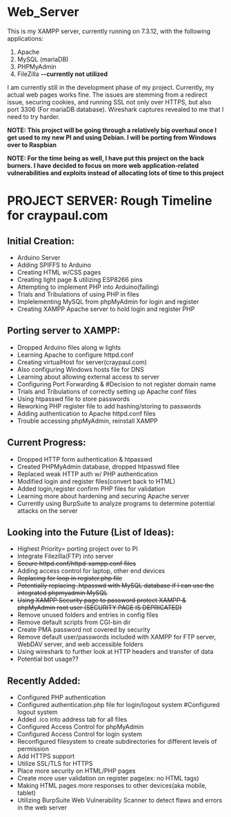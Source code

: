 # Web_Server
This is my XAMPP server, currently running on 7.3.12, with the following applications: 
1. Apache 
2. MySQL (mariaDB) 
3. PHPMyAdmin 
4. FileZilla **--currently not utilized**

I am currently still in the development phase of my project. Currently, my actual web pages works fine. The issues are stemming from a 
redirect issue, securing cookies, and running SSL not only over HTTPS, but also port 3306 (For mariaDB database). Wireshark captures revealed to me that I need to try harder.

**NOTE: This project will be going through a relatively big overhaul once I get used to my new PI and using Debian. I will be porting from Windows over to Raspbian**

**NOTE: For the time being as well, I have put this project on the back burners. I have decided to focus on more web application-related vulnerabilities and exploits instead of allocating lots of time to this project**

# PROJECT SERVER: Rough Timeline for craypaul.com
## Initial Creation: 
- Arduino Server 
- Adding SPIFFS to Arduino 
- Creating HTML w/CSS pages 
- Creating light page & utilizing ESP8266 pins 
- Attempting to implement PHP into Arduino(failing) 
- Trials and Tribulations of using PHP in files 
- Implelementing MySQL from phpMyAdmin for login and register 
- Creating XAMPP Apache server to hold login and register PHP

## Porting server to XAMPP:
- Dropped Arduino files along w lights 
- Learning Apache to configure httpd.conf 
- Creating virtualHost for server(craypaul.com) 
- Also configuring Windows hosts file for DNS 
- Learning about allowing external access to server 
- Configuring Port Forwarding & #Decision to not register domain name 
- Trials and Tribulations of correctly setting up Apache conf files 
- Using htpasswd file to store passwords
- Reworking PHP register file to add hashing/storing to passwords 
- Adding authentication to Apache httpd.conf files 
- Trouble accessing phpMyAdmin, reinstall XAMPP

## Current Progress: 
- Dropped HTTP form authentication & htpasswd 
- Created PHPMyAdmin database, dropped htpasswd filee
- Replaced weak HTTP auth w/ PHP authentication 
- Modified login and register files(convert back to HTML) 
- Added login,register confirm PHP files for validation 
- Learning more about hardening and securing Apache server 
- Currently using BurpSuite to analyze programs to determine potential attacks on the server

## Looking into the Future (List of Ideas): 
- Highest Priority= porting project over to PI
- Integrate Filezilla(FTP) into server
- ~~Secure httpd.conf/httpd-xampp.conf files~~
- Adding access control for laptop, other end devices 
- ~~Replacing for loop in register.php file~~
- ~~Potentially replacing .htpasswd with MySQL database if I can use the integrated phpmyadmin MySQL~~
- ~~Using XAMPP Security page to password protect XAMPP & phpMyAdmin root user (SECURITY PAGE IS DEPRICATED)~~
- Remove unused folders and entries in config files 
- Remove default scripts from CGI-bin dir 
- Create PMA password not covered by security 
- Remove default user/passwords included with XAMPP for FTP server, WebDAV server, and web accessible folders 
- Using wireshark to further look at HTTP headers and transfer of data
- Potential bot usage??


## Recently Added: 
- Configured PHP authentication 
- Configured authentication.php file for login/logout system #Configured logout system 
- Added .ico into address tab for all files 
- Configured Access Control for phpMyAdmin 
- Configured Access Control for login system 
- Reconfigured filesystem to create subdirectories for different levels of permission
- Add HTTPS support 
- Utilize SSL/TLS for HTTPS 
- Place more security on HTML/PHP pages 
- Create more user validation on register page(ex: no HTML tags)
- Making HTML pages more responses to other devices(aka mobile, tablet)
- Utilizing BurpSuite Web Vulnerability Scanner to detect flaws and errors in the web server

